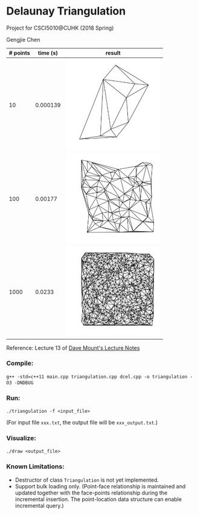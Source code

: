 # Delaunay Triangulation

Project for CSCI5010@CUHK (2018 Spring)

Gengjie Chen

\# points | time (s) | result
-|-|-
10 | 0.000139 | <img src="data/output/points10_0_output.png" width="250">
100 | 0.00177 | <img src="data/output/points100_0_output.png" width="250">
1000 | 0.0233 | <img src="data/output/points1000_0_output.png" width="250">

Reference: Lecture 13 of [Dave Mount's Lecture Notes](https://www.cse.cuhk.edu.hk/~taoyf/course/5010/notes/mount-cg2.pdf)

### Compile:
```
g++ -std=c++11 main.cpp triangulation.cpp dcel.cpp -o triangulation -O3 -DNDBUG
```

### Run:
```
./triangulation -f <input_file>
```
(For input file `xxx.txt`, the output file will be `xxx_output.txt`.)

### Visualize:
```
./draw <output_file>
```

### Known Limitations:

* Destructor of class `Triangulation` is not yet implemented.
* Support bulk loading only. (Point-face relationship is maintained and updated together with the face-points relationship during the incremental insertion. The point-location data structure can enable incremental query.)
